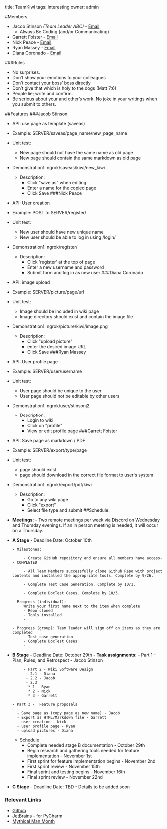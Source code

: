 title: TeamKiwi
tags: interesting
owner: admin

#Members
* Jacob Stinson *(Team Leader ABC)* - [Email](stinsonj2@mymail.nku.edu)
     * Always Be Coding (and/or Communicating)
* Garrett Foister - [Email](foisterg1@mymail.nku.edu)
* Nick Peace - [Email](peacen1@mymail.nku.edu)
* Ryan Massey - [Email](masseyr2@mymail.nku.edu)
* Diana Coronado - [Email](coronadod1@mymail.nku.edu)

###Rules
* No surprises.
* Don’t show your emotions to your colleagues
* Don’t contact your boss’ boss directly
* Don’t give that which is holy to the dogs (Matt 7:6)
* People lie; write and confirm.
* Be serious about your and other’s work. No joke in your writings 
when you submit to others.

##Features
###Jacob Stinson
* API: use page as template (saveas)
* Example: SERVER/saveas/page_name/new_page_name 
* Unit test: 
    * New page should not have the same name as old page
    * New page should contain the same markdown as old page
* Demonstration1: ngrok/saveas/kiwi/new_kiwi
    * Description:
         * Click "save as" when editing
         * Enter a name for the copied page
         * Click Save
###Nick Peace
* API: User creation
* Example: POST to SERVER/register/
* Unit test: 
    * New user should have new unique name
    * New user should be able to log in using /login/
* Demonstration1: ngrok/register/
    * Description:
         * Click 'register' at the top of page
         * Enter a new username and password
         * Submit form and log in as new user
###Diana Coronado
* API: image upload
* Example: SERVER/picture/page/url
* Unit test: 
    * Image should be included in wiki page
    * Image directory should exist and contain the image file
* Demonstration1: ngrok/picture/kiwi/image.png
    * Description:
         * Click "upload picture"
         * enter the desired image URL
         * Click Save
###Ryan Massey
* API: User profile page
* Example: SERVER/user/username
* Unit test: 
    * User page should be unique to the user
    * User page should not be editable by other users
* Demonstration1: ngrok/user/stinsonj2
    * Description:
         * Login to wiki
         * Click on "profile"
         * View or edit profile page
###Garrett Foister
* API: Save page as markdown / PDF
* Example: SERVER/export/type/page
* Unit test: 
    * page should exist
    * page should download in the correct file format to user's system
* Demonstration1: ngrok/export/pdf/kiwi
    * Description:
         * Go to any wiki page
         * Click "export"
         * Select file type and submit
##Schedule:
* **Meetings:**
      - Two remote meetings per week via Discord on Wednesday and Thursday evenings. If an in person meeting is needed, it will occur on a Thursday. 

* **A Stage**
      - Deadline Date: October 10th

      - Milestones:

           - Create GitHub repository and ensure all members have access-- COMPLETED

           - All Team Members successfully clone Github Repo with project contents and installed the appropriate tools. Complete by 9/26.

           - Complete Test Case Generation. Complete by 10/1.

           - Complete DocTest Cases. Complete by 10/3.

      - Progress (individual): 
           Write your first name next to the item when complete
           - Repo cloned
           - Tools installed
           - 

      - Progress (group): Team leader will sign off on items as they are completed
           - Test case generation
           - Complete DocTest Cases
           - 

* **B Stage**
      - Deadline Date: October 29th
      - **Task assignments:**
           - Part 1 - Plan, Rules, and Retrospect 
                - Jacob Stinson

           - Part 2 - Wiki Software Design
	        - 2.1 - Diana
	        - 2.2 - Jacob
	        - 2.3 
		     * 1 - Ryan
		     * 2 - Nick
		     * 3 - Garrett
		
      - Part 3 -  Feature proposals

        - Save page as (copy page as new name) - Jacob
		- Export as HTML/Markdown file - Garrett
		- user creation - Nick
		- user profile page - Ryan
		- upload pictures - Diana

     - Schedule
          * Complete needed stage B documentation - October 29th
          * Begin research and gathering tools needed for feature implementation - November 1st
          * First sprint for feature implementation begins - November 2nd
          * First sprint review - November 15th
          * Final sprint and testing begins - November 16th
          * Final sprint review - November 22nd

      
* **C Stage**
      - Deadline Date: TBD
           - Details to be added soon

### Relevant Links
* [Github](https://github.com/jrstinson/TeamKiwi)
* [JetBrains](https://account.jetbrains.com/licenses) - for PyCharm
* [Mythical Man Month](https://nku.instructure.com/courses/20805/modules/items/760933)
